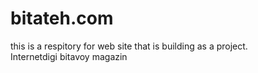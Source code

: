 # bitateh.com
this is a respitory for web site that is building as a project.<br>
Internetdigi bitavoy magazin
